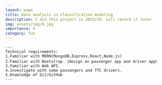```yaml
---
layout: page
title: Data analysis in classification modeling
description: I did this project in 2023/10, will record it later
img: assets/img/8.jpg
importance: 4
category: fun
---
```



    ---
    Technical requirements:
    1.Familiar with MERN(MongoDB,Express,React,Node.js)
    2.Familiar with Bootstrap.（design an passenger app and driver app）
    3.Familiar with Web API.
    4.Investigate with some passengers and TTC drivers.
    5.Knowledge of Git/GitHub
    ---